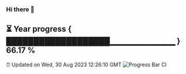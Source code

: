 ### Hi there 👋
⏳ Year progress { ███████████████████▁▁▁▁▁▁▁▁▁▁▁ } 66.17 %
---
⏰ Updated on Wed, 30 Aug 2023 12:26:10 GMT
![Progress Bar CI](https://github.com/liununu/liununu/workflows/Progress%20Bar%20CI/badge.svg)
